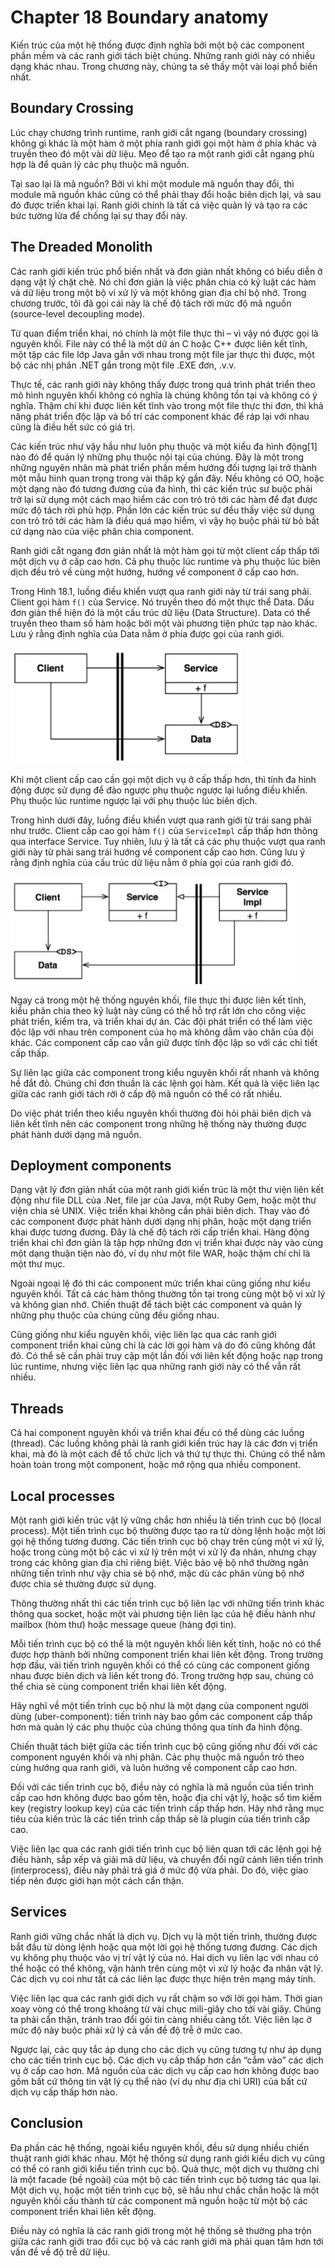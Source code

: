 # Chapter 18 Boundary anatomy
Kiến trúc của một hệ thống được định nghĩa bởi một bộ các component phần mềm và các ranh giới tách biệt chúng. Những ranh giới này có nhiều dạng khác nhau. Trong chương này, chúng ta sẽ thấy một vài loại phổ biến nhất.


## Boundary Crossing
Lúc chạy chương trình runtime, ranh giới cắt ngang (boundary crossing) không gì khác là một hàm ở một phía ranh giới gọi một hàm ở phía khác và truyền theo đó một vài dữ liệu. Mẹo để tạo ra một ranh giới cắt ngang phù hợp là để quản lý các phụ thuộc mã nguồn.

Tại sao lại là mã nguồn? Bởi vì khi một module mã nguồn thay đổi, thì module mã nguồn khác cũng có thể phải thay đổi hoặc biên dịch lại, và sau đó được triển khai lại. Ranh giới chính là tất cả việc quản lý và tạo ra các bức tường lửa để chống lại sự thay đổi này.

## The Dreaded Monolith
Các ranh giới kiến trúc phổ biến nhất và đơn giản nhất không có biểu diễn ở dạng vật lý chặt chẽ. Nó chỉ đơn giản là việc phân chia có kỷ luật các hàm và dữ liệu trong một bộ vi xử lý và một không gian địa chỉ bộ nhớ. Trong chương trước, tôi đã gọi cái này là chế độ tách rời mức độ mã nguồn (source-level decoupling mode).

Từ quan điểm triển khai, nó chính là một file thực thi – vì vậy nó được gọi là nguyên khối. File này có thể là một dữ án C hoặc C++ được liên kết tĩnh, một tập các file lớp Java gắn với nhau trong một file jar thực thi được, một bộ các nhị phân .NET gắn trong một file .EXE đơn, .v.v.

Thực tế, các ranh giới này không thấy được trong quá trình phát triển theo mô hình nguyên khối không có nghĩa là chúng không tồn tại và không có ý nghĩa. Thậm chí khi được liên kết tĩnh vào trong một file thực thi đơn, thì khả năng phát triển độc lập và bố trí các component khác để ráp lại với nhau cũng là điều hết sức có giá trị.

Các kiến trúc như vậy hầu như luôn phụ thuộc và một kiểu đa hình động[1] nào đó để quản lý những phụ thuộc nội tại của chúng. Đây là một trong những nguyên nhân mà phát triển phần mềm hướng đối tượng lại trở thành một mẫu hình quan trọng trong vài thập kỷ gần đây. Nếu không có OO, hoặc một dạng nào đó tương đương của đa hình, thì các kiến trúc sư buộc phải trở lại sử dụng một cách mạo hiểm các con trỏ trỏ tới các hàm để đạt được mức độ tách rời phù hợp. Phần lớn các kiến trúc sư đều thấy việc sử dụng con trỏ trỏ tới các hàm là điều quá mạo hiểm, vì vậy họ buộc phải từ bỏ bất cứ dạng nào của việc phân chia component.

Ranh giới cắt ngang đơn giản nhất là một hàm gọi từ một client cấp thấp tới một dịch vụ ở cấp cao hơn. Cả phụ thuộc lúc runtime và phụ thuộc lúc biên dịch đều trỏ về cùng một hướng, hướng về component ở cấp cao hơn.

Trong Hình 18.1, luồng điều khiển vượt qua ranh giới này từ trái sang phải. Client gọi hàm `f()` của Service. Nó truyền theo đó một thực thể Data. Dấu <DS> đơn giản thể hiện đó là một cấu trúc dữ liệu (Data Structure). Data có thể truyền theo tham số hàm hoặc bởi một vài phương tiện phức tạp nào khác. Lưu ý rằng định nghĩa của Data nằm ở phía được gọi của ranh giới.

![Flow of control crosses the boundary from a lower level to a higher level](./imgs/image-41.png)

Khi một client cấp cao cần gọi một dịch vụ ở cấp thấp hơn, thì tính đa hình động được sử dụng để đảo ngược phụ thuộc ngược lại luồng điều khiển. Phụ thuộc lúc runtime ngược lại với phụ thuộc lúc biên dịch.

Trong hình dưới đây, luồng điều khiển vượt qua ranh giới từ trái sang phải như trước. Client cấp cao gọi hàm `f()` của `ServiceImpl` cấp thấp hơn thông qua interface Service. Tuy nhiên, lưu ý là tất cả các phụ thuộc vượt qua ranh giới này từ phải sang trái hướng về component cấp cao hơn. Cũng lưu ý rằng định nghĩa của cấu trúc dữ liệu nằm ở phía gọi của ranh giới đó.

![Crossing the boundary against the flow of control](./imgs/image-42.png)

Ngay cả trong một hệ thống nguyên khối, file thực thi được liên kết tĩnh, kiểu phân chia theo kỷ luật này cũng có thể hỗ trợ rất lớn cho công việc phát triển, kiểm tra, và triển khai dự án. Các đội phát triển có thể làm việc độc lập với nhau trên component của họ mà không dẫm vào chân của đội khác. Các component cấp cao vẫn giữ được tính độc lập so với các chi tiết cấp thấp.

Sự liên lạc giữa các component trong kiểu nguyên khối rất nhanh và không hề đắt đỏ. Chúng chỉ đơn thuần là các lệnh gọi hàm. Kết quả là việc liên lạc giữa các ranh giới tách rời ở cấp độ mã nguồn có thể có rất nhiều.

Do việc phát triển theo kiểu nguyên khối thường đòi hỏi phải biên dịch và liên kết tĩnh nên các component trong những hệ thống này thường được phát hành dưới dạng mã nguồn.

## Deployment components
Dạng vật lý đơn giản nhất của một ranh giới kiến trúc là một thư viện liên kết động như file DLL của .Net, file jar của Java, một Ruby Gem, hoặc một thư viện chia sẻ UNIX. Việc triển khai không cần phải biên dịch. Thay vào đó các component được phát hành dưới dạng nhị phân, hoặc một dạng triển khai được tương đương. Đây là chế độ tách rời cấp triển khai. Hàng động triển khai chỉ đơn giản là tập hợp những đơn vị triển khai được này vào cùng một dạng thuận tiện nào đó, ví dụ như một file WAR, hoặc thậm chí chỉ là một thư mục.

Ngoài ngoại lệ đó thì các component mức triển khai cũng giống như kiểu nguyên khối. Tất cả các hàm thông thường tồn tại trong cùng một bộ vi xử lý và không gian nhớ. Chiến thuật để tách biệt các component và quản lý những phụ thuộc của chúng cũng đều giống nhau.

Cũng giống như kiểu nguyên khối, việc liên lạc qua các ranh giới component triển khai cũng chỉ là các lời gọi hàm và do đó cũng không đắt đỏ. Có thể sẽ cần phải truy cập một lần đối với liên kết động hoặc nạp trong lúc runtime, nhưng việc liên lạc qua những ranh giới này có thể vẫn rất nhiều.

## Threads 
Cả hai component nguyên khối và triển khai đều có thể dùng các luồng (thread). Các luồng không phải là ranh giới kiến trúc hay là các đơn vị triển khai, mà đó là một cách để tổ chức lịch và thứ tự thực thi. Chúng có thể nằm hoàn toàn trong một component, hoặc mở rộng qua nhiều component.

## Local processes
Một ranh giới kiến trúc vật lý vững chắc hơn nhiều là tiến trình cục bộ (local process). Một tiến trình cục bộ thường được tạo ra từ dòng lệnh hoặc một lời gọi hệ thống tương đương. Các tiến trình cục bộ chạy trên cùng một vi xử lý, hoặc trong cùng một bộ các vi xử lý trên một vi xử lý đa nhân, nhưng chạy trong các không gian địa chỉ riêng biệt. Việc bảo vệ bộ nhớ thường ngăn những tiến trình như vậy chia sẻ bộ nhớ, mặc dù các phân vùng bộ nhớ được chia sẻ thường được sử dụng.

Thông thường nhất thì các tiến trình cục bộ liên lạc với những tiến trình khác thông qua socket, hoặc một vài phương tiện liên lạc của hệ điều hành như mailbox (hòm thư) hoặc message queue (hàng đợi tin).

Mỗi tiến trình cục bộ có thể là một nguyên khối liên kết tĩnh, hoặc nó có thể được hợp thành bởi những component triển khai liên kết động. Trong trường hợp đầu, vài tiến trình nguyên khối có thể có cùng các component giống nhau được biên dịch và liên kết trong đó. Trong trường hợp sau, chúng có thể chia sẻ cùng component triển khai liên kết động.

Hãy nghĩ về một tiến trình cục bộ như là một dạng của component người dùng (uber-component): tiến trình này bao gồm các component cấp thấp hơn mà quản lý các phụ thuộc của chúng thông qua tính đa hình động.

Chiến thuật tách biệt giữa các tiến trình cục bộ cũng giống như đối với các component nguyên khối và nhị phân. Các phụ thuộc mã nguồn trỏ theo cùng hướng qua ranh giới, và luôn hướng về component cấp cao hơn.

Đối với các tiến trình cục bộ, điều này có nghĩa là mã nguồn của tiến trình cấp cao hơn không được bao gồm tên, hoặc địa chỉ vật lý, hoặc sổ tìm kiếm key (registry lookup key) của các tiến trình cấp thấp hơn. Hãy nhớ rằng mục tiêu của kiến trúc là các tiến trình cấp thấp sẽ là plugin của tiến trình cấp cao.

Việc liên lạc qua các ranh giới tiến trình cục bộ liên quan tới các lệnh gọi hệ điều hành, sắp xếp và giải mã dữ liệu, và chuyển đổi ngữ cảnh liên tiến trình (interprocess), điều này phải trả giá ở mức độ vừa phải. Do đó, việc giao tiếp nên được giới hạn một cách cẩn thận.


## Services
Ranh giới vững chắc nhất là dịch vụ. Dịch vụ là một tiến trình, thường được bắt đầu từ dòng lệnh hoặc qua một lời gọi hệ thống tương đương. Các dịch vụ không phụ thuộc vào vị trí vật lý của nó. Hai dịch vụ liên lạc với nhau có thể hoặc có thể không, vận hành trên cùng một vi xử lý hoặc đa nhân vật lý. Các dịch vụ coi như tất cả các liên lạc được thực hiện trên mạng máy tính.

Việc liên lạc qua các ranh giới dịch vụ rất chậm so với lời gọi hàm. Thời gian xoay vòng có thể trong khoảng từ vài chục mili-giây cho tới vài giây. Chúng ta phải cẩn thận, tránh trao đổi gói tin càng nhiều càng tốt. Việc liên lạc ở mức độ này buộc phải xử lý cả vấn đề độ trễ ở mức cao.

Ngược lại, các quy tắc áp dụng cho các dịch vụ cũng tương tự như áp dụng cho các tiến trình cục bộ. Các dịch vụ cấp thấp hơn cần “cắm vào” các dịch vụ ở cấp cao hơn. Mã nguồn của các dịch vụ cấp cao hơn không được bao gồm bất cứ thông tin vật lý cụ thể nào (ví dụ như địa chỉ URI) của bất cứ dịch vụ cấp thấp hơn nào.


## Conclusion
Đa phần các hệ thống, ngoài kiểu nguyên khối, đều sử dụng nhiều chiến thuật ranh giới khác nhau. Một hệ thống sử dụng ranh giới kiểu dịch vụ cũng có thể có ranh giới kiểu tiến trình cục bộ. Quả thực, một dịch vụ thường chỉ là một facade (bề ngoài) của một bộ các tiến trình cục bộ tương tác qua lại. Một dịch vụ, hoặc một tiến trình cục bộ, sẽ hầu như chắc chắn hoặc là một nguyên khối cấu thành từ các component mã nguồn hoặc từ một bộ các component triển khai liên kết động.

Điều này có nghĩa là các ranh giới trong một hệ thống sẽ thường pha trộn giữa các ranh giới trao đổi cục bộ và các ranh giới mà phải quan tâm hơn tới vấn đề về độ trễ dữ liệu.

